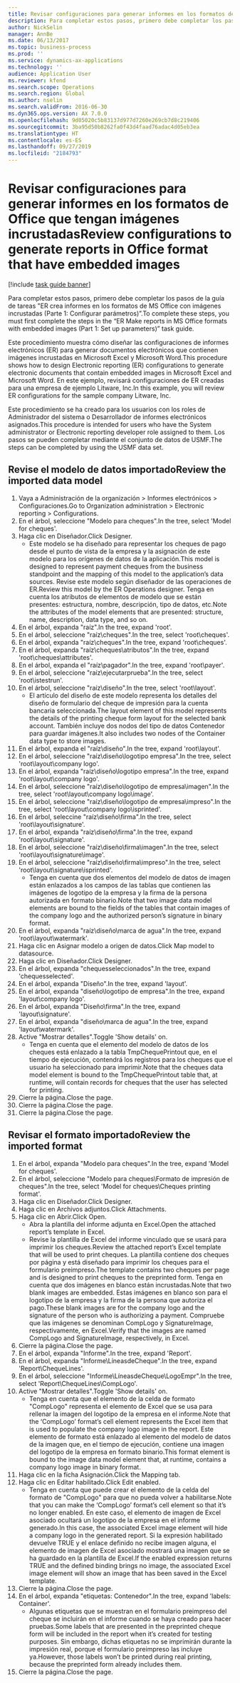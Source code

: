 ```yaml
---
title: Revisar configuraciones para generar informes en los formatos de Office que tengan imágenes incrustadas
description: Para completar estos pasos, primero debe completar los pasos de la guía de tareas "ER crea informes en los formatos de MS Office con imágenes incrustadas (Parte 1 - Configurar parámetros)”.
author: NickSelin
manager: AnnBe
ms.date: 06/13/2017
ms.topic: business-process
ms.prod: ''
ms.service: dynamics-ax-applications
ms.technology: ''
audience: Application User
ms.reviewer: kfend
ms.search.scope: Operations
ms.search.region: Global
ms.author: nselin
ms.search.validFrom: 2016-06-30
ms.dyn365.ops.version: AX 7.0.0
ms.openlocfilehash: 9d05020c5b83137d977d7260e269cb7d8c219406
ms.sourcegitcommit: 3ba95d50b8262fa0f43d4faad76adac4d05eb3ea
ms.translationtype: HT
ms.contentlocale: es-ES
ms.lasthandoff: 09/27/2019
ms.locfileid: "2184793"
---
```

# <a name="review-configurations-to-generate-reports-in-office-format-that-have-embedded-images"></a><span data-ttu-id="2ad9e-103">Revisar configuraciones para generar informes en los formatos de Office que tengan imágenes incrustadas</span><span class="sxs-lookup"><span data-stu-id="2ad9e-103">Review configurations to generate reports in Office format that have embedded images</span></span>

[!include [task guide banner](../../includes/task-guide-banner.md)]

<span data-ttu-id="2ad9e-104">Para completar estos pasos, primero debe completar los pasos de la guía de tareas "ER crea informes en los formatos de MS Office con imágenes incrustadas (Parte 1: Configurar parámetros)”.</span><span class="sxs-lookup"><span data-stu-id="2ad9e-104">To complete these steps, you must first complete the steps in the “ER Make reports in MS Office formats with embedded images (Part 1: Set up parameters)” task guide.</span></span>

<span data-ttu-id="2ad9e-105">Este procedimiento muestra cómo diseñar las configuraciones de informes electrónicos (ER) para generar documentos electrónicos que contienen imágenes incrustadas en Microsoft Excel y Microsoft Word.</span><span class="sxs-lookup"><span data-stu-id="2ad9e-105">This procedure shows how to design Electronic reporting (ER) configurations to generate electronic documents that contain embedded images in Microsoft Excel and Microsoft Word.</span></span> <span data-ttu-id="2ad9e-106">En este ejemplo, revisará configuraciones de ER creadas para una empresa de ejemplo Litware, Inc.</span><span class="sxs-lookup"><span data-stu-id="2ad9e-106">In this example, you will review ER configurations for the sample company Litware, Inc.</span></span> 

<span data-ttu-id="2ad9e-107">Este procedimiento se ha creado para los usuarios con los roles de Administrador del sistema o Desarrollador de informes electrónicos asignados.</span><span class="sxs-lookup"><span data-stu-id="2ad9e-107">This procedure is intended for users who have the System administrator or Electronic reporting developer role assigned to them.</span></span> <span data-ttu-id="2ad9e-108">Los pasos se pueden completar mediante el conjunto de datos de USMF.</span><span class="sxs-lookup"><span data-stu-id="2ad9e-108">The steps can be completed by using the USMF data set.</span></span>


## <a name="review-the-imported-data-model"></a><span data-ttu-id="2ad9e-109">Revise el modelo de datos importado</span><span class="sxs-lookup"><span data-stu-id="2ad9e-109">Review the imported data model</span></span>
1. <span data-ttu-id="2ad9e-110">Vaya a Administración de la organización > Informes electrónicos > Configuraciones.</span><span class="sxs-lookup"><span data-stu-id="2ad9e-110">Go to Organization administration > Electronic reporting > Configurations.</span></span>
2. <span data-ttu-id="2ad9e-111">En el árbol, seleccione "Modelo para cheques".</span><span class="sxs-lookup"><span data-stu-id="2ad9e-111">In the tree, select 'Model for cheques'.</span></span>
3. <span data-ttu-id="2ad9e-112">Haga clic en Diseñador.</span><span class="sxs-lookup"><span data-stu-id="2ad9e-112">Click Designer.</span></span>
    * <span data-ttu-id="2ad9e-113">Este modelo se ha diseñado para representar los cheques de pago desde el punto de vista de la empresa y la asignación de este modelo para los orígenes de datos de la aplicación.</span><span class="sxs-lookup"><span data-stu-id="2ad9e-113">This model is designed to represent payment cheques from the business standpoint and the mapping of this model to the application’s data sources.</span></span> <span data-ttu-id="2ad9e-114">Revise este modelo según diseñador de las operaciones de ER.</span><span class="sxs-lookup"><span data-stu-id="2ad9e-114">Review this model by the ER Operations designer.</span></span> <span data-ttu-id="2ad9e-115">Tenga en cuenta los atributos de elementos de modelo que se están presentes: estructura, nombre, descripción, tipo de datos, etc.</span><span class="sxs-lookup"><span data-stu-id="2ad9e-115">Note the attributes of the model elements that are presented: structure, name, description, data type, and so on.</span></span>   
4. <span data-ttu-id="2ad9e-116">En el árbol, expanda "raíz".</span><span class="sxs-lookup"><span data-stu-id="2ad9e-116">In the tree, expand 'root'.</span></span>
5. <span data-ttu-id="2ad9e-117">En el árbol, seleccione "raíz\cheques".</span><span class="sxs-lookup"><span data-stu-id="2ad9e-117">In the tree, select 'root\cheques'.</span></span>
6. <span data-ttu-id="2ad9e-118">En el árbol, expanda "raíz\cheques".</span><span class="sxs-lookup"><span data-stu-id="2ad9e-118">In the tree, expand 'root\cheques'.</span></span>
7. <span data-ttu-id="2ad9e-119">En el árbol, expanda "raíz\cheques\atributos".</span><span class="sxs-lookup"><span data-stu-id="2ad9e-119">In the tree, expand 'root\cheques\attributes'.</span></span>
8. <span data-ttu-id="2ad9e-120">En el árbol, expanda el "raíz\pagador".</span><span class="sxs-lookup"><span data-stu-id="2ad9e-120">In the tree, expand 'root\payer'.</span></span>
9. <span data-ttu-id="2ad9e-121">En el árbol, seleccione "raíz\ejecutarprueba".</span><span class="sxs-lookup"><span data-stu-id="2ad9e-121">In the tree, select 'root\istestrun'.</span></span>
10. <span data-ttu-id="2ad9e-122">En el árbol, seleccione "raíz\diseño".</span><span class="sxs-lookup"><span data-stu-id="2ad9e-122">In the tree, select 'root\layout'.</span></span>
    * <span data-ttu-id="2ad9e-123">El artículo del diseño de este modelo representa los detalles del diseño de formulario del cheque de impresión para la cuenta bancaria seleccionada.</span><span class="sxs-lookup"><span data-stu-id="2ad9e-123">The layout element of this model represents the details of the printing cheque form layout for the selected bank account.</span></span> <span data-ttu-id="2ad9e-124">También incluye dos nodos del tipo de datos Contenedor para guardar imágenes.</span><span class="sxs-lookup"><span data-stu-id="2ad9e-124">It also includes two nodes of the Container data type to store images.</span></span>   
11. <span data-ttu-id="2ad9e-125">En el árbol, expanda el "raíz\diseño".</span><span class="sxs-lookup"><span data-stu-id="2ad9e-125">In the tree, expand 'root\layout'.</span></span>
12. <span data-ttu-id="2ad9e-126">En el árbol, seleccione "raíz\diseño\logotipo empresa".</span><span class="sxs-lookup"><span data-stu-id="2ad9e-126">In the tree, select 'root\layout\company logo'.</span></span>
13. <span data-ttu-id="2ad9e-127">En el árbol, expanda "raíz\diseño\logotipo empresa".</span><span class="sxs-lookup"><span data-stu-id="2ad9e-127">In the tree, expand 'root\layout\company logo'.</span></span>
14. <span data-ttu-id="2ad9e-128">En el árbol, seleccione "raíz\diseño\logotipo de empresa\imagen".</span><span class="sxs-lookup"><span data-stu-id="2ad9e-128">In the tree, select 'root\layout\company logo\image'.</span></span>
15. <span data-ttu-id="2ad9e-129">En el árbol, seleccione "raíz\diseño\logotipo de empresa\impreso".</span><span class="sxs-lookup"><span data-stu-id="2ad9e-129">In the tree, select 'root\layout\company logo\isprinted'.</span></span>
16. <span data-ttu-id="2ad9e-130">En el árbol, seleccine "raíz\diseño\firma".</span><span class="sxs-lookup"><span data-stu-id="2ad9e-130">In the tree, select 'root\layout\signature'.</span></span>
17. <span data-ttu-id="2ad9e-131">En el árbol, expanda "raíz\diseño\firma".</span><span class="sxs-lookup"><span data-stu-id="2ad9e-131">In the tree, expand 'root\layout\signature'.</span></span>
18. <span data-ttu-id="2ad9e-132">En el árbol, seleccione "raíz\diseño\firma\imagen".</span><span class="sxs-lookup"><span data-stu-id="2ad9e-132">In the tree, select 'root\layout\signature\image'.</span></span>
19. <span data-ttu-id="2ad9e-133">En el árbol, seleccione "raíz\diseño\firma\impreso".</span><span class="sxs-lookup"><span data-stu-id="2ad9e-133">In the tree, select 'root\layout\signature\isprinted'.</span></span>
    * <span data-ttu-id="2ad9e-134">Tenga en cuenta que dos elementos del modelo de datos de imagen están enlazados a los campos de las tablas que contienen las imágenes de logotipo de la empresa y la firma de la persona autorizada en formato binario.</span><span class="sxs-lookup"><span data-stu-id="2ad9e-134">Note that two image data model elements are bound to the fields of the tables that contain images of the company logo and the authorized person’s signature in binary format.</span></span>  
20. <span data-ttu-id="2ad9e-135">En el árbol, expanda "raíz\diseño\marca de agua".</span><span class="sxs-lookup"><span data-stu-id="2ad9e-135">In the tree, expand 'root\layout\watermark'.</span></span>
21. <span data-ttu-id="2ad9e-136">Haga clic en Asignar modelo a origen de datos.</span><span class="sxs-lookup"><span data-stu-id="2ad9e-136">Click Map model to datasource.</span></span>
22. <span data-ttu-id="2ad9e-137">Haga clic en Diseñador.</span><span class="sxs-lookup"><span data-stu-id="2ad9e-137">Click Designer.</span></span>
23. <span data-ttu-id="2ad9e-138">En el árbol, expanda "chequesseleccionados".</span><span class="sxs-lookup"><span data-stu-id="2ad9e-138">In the tree, expand 'chequesselected'.</span></span>
24. <span data-ttu-id="2ad9e-139">En el árbol, expanda "Diseño".</span><span class="sxs-lookup"><span data-stu-id="2ad9e-139">In the tree, expand 'layout'.</span></span>
25. <span data-ttu-id="2ad9e-140">En el árbol, expanda "diseño\logotipo de empresa".</span><span class="sxs-lookup"><span data-stu-id="2ad9e-140">In the tree, expand 'layout\company logo'.</span></span>
26. <span data-ttu-id="2ad9e-141">En el árbol, expanda "Diseño\firma".</span><span class="sxs-lookup"><span data-stu-id="2ad9e-141">In the tree, expand 'layout\signature'.</span></span>
27. <span data-ttu-id="2ad9e-142">En el árbol, expanda "diseño\marca de agua".</span><span class="sxs-lookup"><span data-stu-id="2ad9e-142">In the tree, expand 'layout\watermark'.</span></span>
28. <span data-ttu-id="2ad9e-143">Active "Mostrar detalles".</span><span class="sxs-lookup"><span data-stu-id="2ad9e-143">Toggle 'Show details' on.</span></span>
    * <span data-ttu-id="2ad9e-144">Tenga en cuenta que el elemento del modelo de datos de los cheques está enlazado a la tabla TmpChequePrintout que, en el tiempo de ejecución, contendrá los registros para los cheques que el usuario ha seleccionado para imprimir.</span><span class="sxs-lookup"><span data-stu-id="2ad9e-144">Note that the cheques data model element is bound to the TmpChequePrintout table that, at runtime, will contain records for cheques that the user has selected for printing.</span></span>   
29. <span data-ttu-id="2ad9e-145">Cierre la página.</span><span class="sxs-lookup"><span data-stu-id="2ad9e-145">Close the page.</span></span>
30. <span data-ttu-id="2ad9e-146">Cierre la página.</span><span class="sxs-lookup"><span data-stu-id="2ad9e-146">Close the page.</span></span>
31. <span data-ttu-id="2ad9e-147">Cierre la página.</span><span class="sxs-lookup"><span data-stu-id="2ad9e-147">Close the page.</span></span>

## <a name="review-the-imported-format"></a><span data-ttu-id="2ad9e-148">Revisar el formato importado</span><span class="sxs-lookup"><span data-stu-id="2ad9e-148">Review the imported format</span></span>
1. <span data-ttu-id="2ad9e-149">En el árbol, expanda "Modelo para cheques".</span><span class="sxs-lookup"><span data-stu-id="2ad9e-149">In the tree, expand 'Model for cheques'.</span></span>
2. <span data-ttu-id="2ad9e-150">En el árbol, seleccione "Modelo para cheques\Formato de impresión de cheques".</span><span class="sxs-lookup"><span data-stu-id="2ad9e-150">In the tree, select 'Model for cheques\Cheques printing format'.</span></span>
3. <span data-ttu-id="2ad9e-151">Haga clic en Diseñador.</span><span class="sxs-lookup"><span data-stu-id="2ad9e-151">Click Designer.</span></span>
4. <span data-ttu-id="2ad9e-152">Haga clic en Archivos adjuntos.</span><span class="sxs-lookup"><span data-stu-id="2ad9e-152">Click Attachments.</span></span>
5. <span data-ttu-id="2ad9e-153">Haga clic en Abrir.</span><span class="sxs-lookup"><span data-stu-id="2ad9e-153">Click Open.</span></span>
    * <span data-ttu-id="2ad9e-154">Abra la plantilla del informe adjunta en Excel.</span><span class="sxs-lookup"><span data-stu-id="2ad9e-154">Open the attached report’s template in Excel.</span></span>  
    * <span data-ttu-id="2ad9e-155">Revise la plantilla de Excel del informe vinculado que se usará para imprimir los cheques.</span><span class="sxs-lookup"><span data-stu-id="2ad9e-155">Review the attached report’s Excel template that will be used to print cheques.</span></span> <span data-ttu-id="2ad9e-156">La plantilla contiene dos cheques por página y está diseñado para imprimir los cheques para el formulario preimpreso.</span><span class="sxs-lookup"><span data-stu-id="2ad9e-156">The template contains two cheques per page and is designed to print cheques to the preprinted form.</span></span> <span data-ttu-id="2ad9e-157">Tenga en cuenta que dos imágenes en blanco están incrustadas.</span><span class="sxs-lookup"><span data-stu-id="2ad9e-157">Note that two blank images are embedded.</span></span> <span data-ttu-id="2ad9e-158">Estas imágenes en blanco son para el logotipo de la empresa y la firma de la persona que autoriza el pago.</span><span class="sxs-lookup"><span data-stu-id="2ad9e-158">These blank images are for the company logo and the signature of the person who is authorizing a payment.</span></span> <span data-ttu-id="2ad9e-159">Compruebe que las imágenes se denominan CompLogo y SignatureImage, respectivamente, en Excel.</span><span class="sxs-lookup"><span data-stu-id="2ad9e-159">Verify that the images are named CompLogo and SignatureImage, respectively, in Excel.</span></span>   
6. <span data-ttu-id="2ad9e-160">Cierre la página.</span><span class="sxs-lookup"><span data-stu-id="2ad9e-160">Close the page.</span></span>
7. <span data-ttu-id="2ad9e-161">En el árbol, expanda "Informe".</span><span class="sxs-lookup"><span data-stu-id="2ad9e-161">In the tree, expand 'Report'.</span></span>
8. <span data-ttu-id="2ad9e-162">En el árbol, expanda "Informe\LíneasdeCheque".</span><span class="sxs-lookup"><span data-stu-id="2ad9e-162">In the tree, expand 'Report\ChequeLines'.</span></span>
9. <span data-ttu-id="2ad9e-163">En el árbol, seleccione "Informe\LíneasdeCheque\LogoEmpr".</span><span class="sxs-lookup"><span data-stu-id="2ad9e-163">In the tree, select 'Report\ChequeLines\CompLogo'.</span></span>
10. <span data-ttu-id="2ad9e-164">Active "Mostrar detalles".</span><span class="sxs-lookup"><span data-stu-id="2ad9e-164">Toggle 'Show details' on.</span></span>
    * <span data-ttu-id="2ad9e-165">Tenga en cuenta que el elemento de la celda de formato "CompLogo" representa el elemento de Excel que se usa para rellenar la imagen del logotipo de la empresa en el informe.</span><span class="sxs-lookup"><span data-stu-id="2ad9e-165">Note that the ‘CompLogo’ format’s cell element represents the Excel item that is used to populate the company logo image in the report.</span></span> <span data-ttu-id="2ad9e-166">Este elemento de formato está enlazado al elemento del modelo de datos de la imagen que, en el tiempo de ejecución, contiene una imagen del logotipo de la empresa en formato binario.</span><span class="sxs-lookup"><span data-stu-id="2ad9e-166">This format element is bound to the image data model element that, at runtime, contains a company logo image in binary format.</span></span>   
11. <span data-ttu-id="2ad9e-167">Haga clic en la ficha Asignación.</span><span class="sxs-lookup"><span data-stu-id="2ad9e-167">Click the Mapping tab.</span></span>
12. <span data-ttu-id="2ad9e-168">Haga clic en Editar habilitado.</span><span class="sxs-lookup"><span data-stu-id="2ad9e-168">Click Edit enabled.</span></span>
    * <span data-ttu-id="2ad9e-169">Tenga en cuenta que puede crear el elemento de la celda del formato de "CompLogo" para que no pueda volver a habilitarse.</span><span class="sxs-lookup"><span data-stu-id="2ad9e-169">Note that you can make the ‘CompLogo’ format’s cell element so that it’s no longer enabled.</span></span> <span data-ttu-id="2ad9e-170">En este caso, el elemento de imagen de Excel asociado ocultará un logotipo de la empresa en el informe generado.</span><span class="sxs-lookup"><span data-stu-id="2ad9e-170">In this case, the associated Excel image element will hide a company logo in the generated report.</span></span> <span data-ttu-id="2ad9e-171">Si la expresión habilitado devuelve TRUE y el enlace definido no recibe imagen alguna, el elemento de imagen de Excel asociado mostrará una imagen que se ha guardado en la plantilla de Excel.</span><span class="sxs-lookup"><span data-stu-id="2ad9e-171">If the enabled expression returns TRUE and the defined binding brings no image, the associated Excel image element will show an image that has been saved in the Excel template.</span></span>   
13. <span data-ttu-id="2ad9e-172">Cierre la página.</span><span class="sxs-lookup"><span data-stu-id="2ad9e-172">Close the page.</span></span>
14. <span data-ttu-id="2ad9e-173">En el árbol, expanda "etiquetas: Contenedor".</span><span class="sxs-lookup"><span data-stu-id="2ad9e-173">In the tree, expand 'labels: Container'.</span></span>
    * <span data-ttu-id="2ad9e-174">Algunas etiquetas que se muestran en el formulario preimpreso del cheque se incluirán en el informe cuando se haya creado para hacer pruebas.</span><span class="sxs-lookup"><span data-stu-id="2ad9e-174">Some labels that are presented in the preprinted cheque form will be included in the report when it’s created for testing purposes.</span></span> <span data-ttu-id="2ad9e-175">Sin embargo, dichas etiquetas no se imprimirán durante la impresión real, porque el formulario preimpreso las incluye ya.</span><span class="sxs-lookup"><span data-stu-id="2ad9e-175">However, those labels won’t be printed during real printing, because the preprinted form already includes them.</span></span>  
15. <span data-ttu-id="2ad9e-176">Cierre la página.</span><span class="sxs-lookup"><span data-stu-id="2ad9e-176">Close the page.</span></span>

